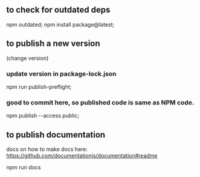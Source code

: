 ## to check for outdated deps

  npm outdated;
  npm install package@latest;

## to publish a new version

  (change version)

### update version in package-lock.json
  npm run publish-preflight;

### good to commit here, so published code is same as NPM code.

  npm publish --access public;

## to publish documentation

  docs on how to make docs here:
  <https://github.com/documentationjs/documentation#readme>

  npm run docs
